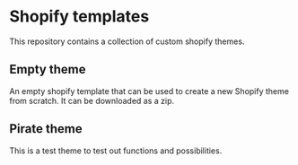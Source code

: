 
# Shopify templates
This repository contains a collection of custom shopify themes.

## Empty theme
An empty shopify template that can be used to create a new Shopify theme from scratch. It can be downloaded as a zip.


## Pirate theme
This is a test theme to test out functions and possibilities.
